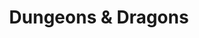 ﻿---
title: "Dungeons & Dragons"
permalink: periodes_1059.html
layout: periode
sidebar: periodes
pares:
  - -2:
    title: "Fantasía"

fills:
jocsPrincipals:
  - title: "Dungeons & Dragons: The Fantasy Adventure Board Game"
    bggId: 6366
    dataInici: 
    dataFi: 

  - title: "Lords of Waterdeep"
    bggId: 110327
    dataInici: 
    dataFi: 

  - title: "Dungeons & Dragons: Castle Ravenloft Board Game"
    bggId: 59946
    dataInici: 
    dataFi: 

  - title: "Dungeons & Dragons: Conquest of Nerath Board Game"
    bggId: 92044
    dataInici: 
    dataFi: 

  - title: "Dungeons & Dragons: The Legend of Drizzt Board Game"
    bggId: 91872
    dataInici: 
    dataFi: 

  - title: "Dungeons & Dragons: Wrath of Ashardalon Board Game"
    bggId: 66356
    dataInici: 
    dataFi: 

jocsEscenaris:
  - title: "Pathfinder Adventure Card Game: Mummy's Mask – Base Set"
    bggId: 187687
    dataInici: 
    dataFi: 

  - title: "Pathfinder Adventure Card Game: Rise of the Runelords – Base Set"
    bggId: 133038
    dataInici: 
    dataFi: 

jocsEpoca:
jocsEpocaEscenaris:
---

